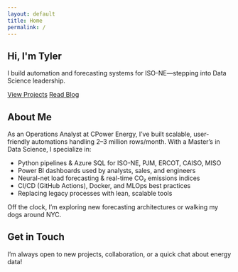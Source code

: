```yaml
---
layout: default
title: Home
permalink: /
---
```


<section class="hero" id="home">
  <div class="container">
    <h1>Hi, I'm Tyler</h1>
    <p>I build automation and forecasting systems for ISO-NE—stepping into Data Science leadership.</p>
    <div class="hero-buttons">
      <a href="{{ '/projects/' | relative_url }}" class="btn btn-primary">View Projects</a>
      <a href="{{ '/blog/'     | relative_url }}" class="btn btn-secondary">Read Blog</a>
    </div>
  </div>
</section>

<section class="about" id="about">
  <div class="container about-content">
    <h2>About Me</h2>
    <p>As an Operations Analyst at CPower Energy, I’ve built scalable, user-friendly automations handling 2–3 million rows/month. With a Master’s in Data Science, I specialize in:</p>
    <ul class="skills-list">
      <li>Python pipelines & Azure SQL for ISO-NE, PJM, ERCOT, CAISO, MISO</li>
      <li>Power BI dashboards used by analysts, sales, and engineers</li>
      <li>Neural-net load forecasting & real-time CO₂ emissions indices</li>
      <li>CI/CD (GitHub Actions), Docker, and MLOps best practices</li>
      <li>Replacing legacy processes with lean, scalable tools</li>
    </ul>
    <p>Off the clock, I’m exploring new forecasting architectures or walking my dogs around NYC.</p>
  </div>
</section>

<section class="contact" id="contact">
  <div class="container contact-content">
    <h2>Get in Touch</h2>
    <p>I’m always open to new projects, collaboration, or a quick chat about energy data!</p>
    <div class="social-links">
      <a href="#" title="GitHub"><i class="fab fa-github"></i></a>
      <a href="#" title="LinkedIn"><i class="fab fa-linkedin-in"></i></a>
      <a href="#" title="Email"><i class="fas fa-envelope"></i></a>
    </div>
  </div>
</section>
